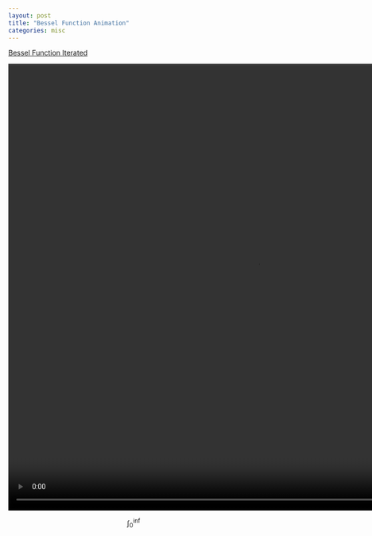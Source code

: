 ```yaml
---
layout: post
title: "Bessel Function Animation"
categories: misc
---
```



[Bessel Function Iterated](/jupyter/bessel.mp4)

<video width="1000" height="900" controls>
	  <source src="/jupyter/bessel.mp4" type="video/mp4">
</video> 

$$\int_0^\inf$$
